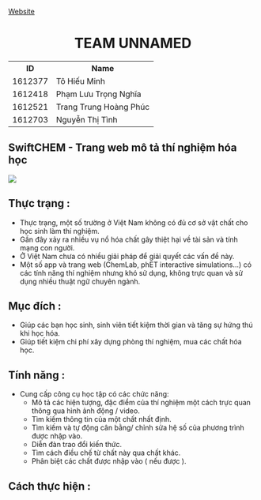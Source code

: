  <a href="http://nmcntt2-cntn2016.github.io/unnamed">Website</a>
<h1 align="center">TEAM UNNAMED</h1>

<table>
	<tr>
		<th>ID</th>
	    <th>Name</th> 
	  </tr>
	  <tr>
	    <td>1612377</td>
	    <td>Tô Hiếu Minh</td>
	  </tr>
	  <tr>
	    <td>1612418</td>
	    <td>Phạm Lưu Trọng Nghĩa</td>
	  </tr>
	  <tr>
	    <td>1612521</td>
	    <td>Trang Trung Hoàng Phúc</td>
	  </tr>
		 <tr>
	    <td>1612703</td>
	    <td>Nguyễn Thị Tình</td>
	  </tr>
	</table>
	
## SwiftCHEM - Trang web mô tả thí nghiệm hóa học
 <img src="http://i.imgur.com/aFbfcOb.jpg" align="center">
 

 
## Thực trạng :
* Thực trạng, một số trường ở Việt Nam không có đủ cơ sở vật chất cho học sinh làm thí nghiệm.
* Gần đây xảy ra nhiều vụ nổ hóa chất gây thiệt hại về tài sản và tính mạng con người.
* Ở Việt Nam chưa có nhiều giải pháp để giải quyết các vấn đề này.
* Một số app và trang web (ChemLab, phET interactive simulations...) có các tính năng thí nghiệm nhưng khó sử dụng, không trực quan và sử dụng nhiều thuật ngữ chuyên ngành.

## Mục đích :
* Giúp các bạn học sinh, sinh viên tiết kiệm thời gian và tăng sự hứng thú khi học hóa.
* Giúp tiết kiệm chi phí xây dựng phòng thí nghiệm, mua các chất hóa học.

## Tính năng :
* Cung cấp công cụ học tập có các chức năng:
	* Mô tả các hiện tượng, đặc điểm của thí nghiệm một cách trực quan thông qua hình ảnh động / video.
	* Tìm kiếm thông tin của một chất nhất định.
	* Tìm kiếm và tự động cân bằng/ chỉnh sửa hệ số của phương trình được nhập vào.
	* Diễn đàn trao đổi kiến thức.
	* Tìm cách điều chế từ chất này qua chất khác.
	* Phân biệt các chất được nhập vào ( nếu được ).
## Cách thực hiện :



